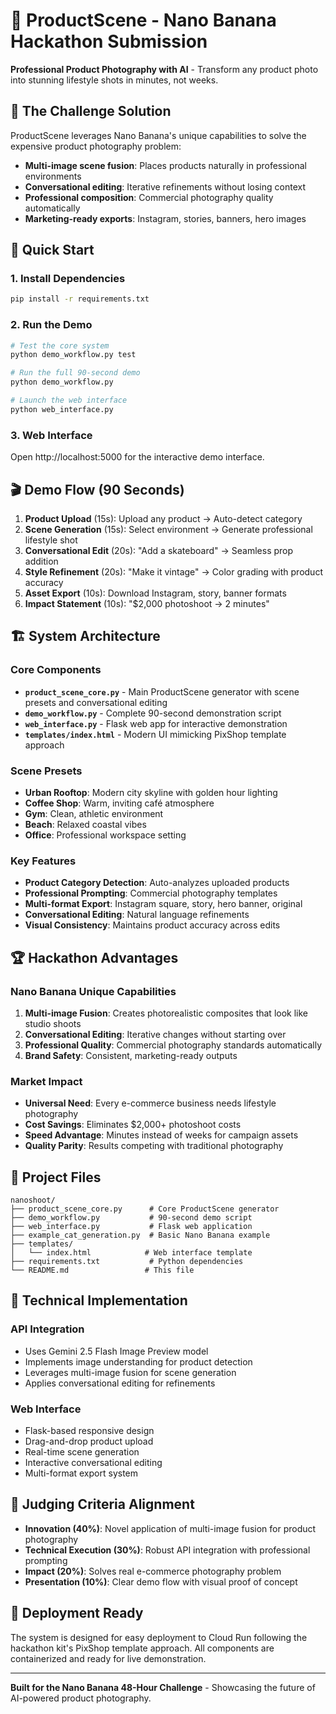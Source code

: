# 🍌 ProductScene - Nano Banana Hackathon Submission

**Professional Product Photography with AI** - Transform any product photo into stunning lifestyle shots in minutes, not weeks.

## 🎯 The Challenge Solution

ProductScene leverages Nano Banana's unique capabilities to solve the expensive product photography problem:

- **Multi-image scene fusion**: Places products naturally in professional environments
- **Conversational editing**: Iterative refinements without losing context  
- **Professional composition**: Commercial photography quality automatically
- **Marketing-ready exports**: Instagram, stories, banners, hero images

## 🚀 Quick Start

### 1. Install Dependencies
```bash
pip install -r requirements.txt
```

### 2. Run the Demo
```bash
# Test the core system
python demo_workflow.py test

# Run the full 90-second demo
python demo_workflow.py

# Launch the web interface
python web_interface.py
```

### 3. Web Interface
Open http://localhost:5000 for the interactive demo interface.

## 🎬 Demo Flow (90 Seconds)

1. **Product Upload** (15s): Upload any product → Auto-detect category
2. **Scene Generation** (15s): Select environment → Generate professional lifestyle shot  
3. **Conversational Edit** (20s): "Add a skateboard" → Seamless prop addition
4. **Style Refinement** (20s): "Make it vintage" → Color grading with product accuracy
5. **Asset Export** (10s): Download Instagram, story, banner formats
6. **Impact Statement** (10s): "$2,000 photoshoot → 2 minutes"

## 🏗️ System Architecture

### Core Components
- **`product_scene_core.py`** - Main ProductScene generator with scene presets and conversational editing
- **`demo_workflow.py`** - Complete 90-second demonstration script
- **`web_interface.py`** - Flask web app for interactive demonstration
- **`templates/index.html`** - Modern UI mimicking PixShop template approach

### Scene Presets
- **Urban Rooftop**: Modern city skyline with golden hour lighting
- **Coffee Shop**: Warm, inviting café atmosphere  
- **Gym**: Clean, athletic environment
- **Beach**: Relaxed coastal vibes
- **Office**: Professional workspace setting

### Key Features
- **Product Category Detection**: Auto-analyzes uploaded products
- **Professional Prompting**: Commercial photography templates
- **Multi-format Export**: Instagram square, story, hero banner, original
- **Conversational Editing**: Natural language refinements
- **Visual Consistency**: Maintains product accuracy across edits

## 🏆 Hackathon Advantages

### Nano Banana Unique Capabilities
1. **Multi-image Fusion**: Creates photorealistic composites that look like studio shoots
2. **Conversational Editing**: Iterative changes without starting over
3. **Professional Quality**: Commercial photography standards automatically
4. **Brand Safety**: Consistent, marketing-ready outputs

### Market Impact
- **Universal Need**: Every e-commerce business needs lifestyle photography
- **Cost Savings**: Eliminates $2,000+ photoshoot costs
- **Speed Advantage**: Minutes instead of weeks for campaign assets
- **Quality Parity**: Results competing with traditional photography

## 📁 Project Files

```
nanoshoot/
├── product_scene_core.py      # Core ProductScene generator
├── demo_workflow.py           # 90-second demo script  
├── web_interface.py           # Flask web application
├── example_cat_generation.py  # Basic Nano Banana example
├── templates/
│   └── index.html            # Web interface template
├── requirements.txt           # Python dependencies
└── README.md                 # This file
```

## 🔧 Technical Implementation

### API Integration
- Uses Gemini 2.5 Flash Image Preview model
- Implements image understanding for product detection
- Leverages multi-image fusion for scene generation
- Applies conversational editing for refinements

### Web Interface
- Flask-based responsive design
- Drag-and-drop product upload
- Real-time scene generation
- Interactive conversational editing
- Multi-format export system

## 🎯 Judging Criteria Alignment

- **Innovation (40%)**: Novel application of multi-image fusion for product photography
- **Technical Execution (30%)**: Robust API integration with professional prompting
- **Impact (20%)**: Solves real e-commerce photography problem
- **Presentation (10%)**: Clear demo flow with visual proof of concept

## 🚀 Deployment Ready

The system is designed for easy deployment to Cloud Run following the hackathon kit's PixShop template approach. All components are containerized and ready for live demonstration.

---

**Built for the Nano Banana 48-Hour Challenge** - Showcasing the future of AI-powered product photography.
